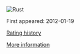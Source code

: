 ![Rust](https://www.tiobe.com/wp-content/themes/tiobe/tiobe-index/images/Rust.png)

First appeared: 2012-01-19

[Rating history](https://www.tiobe.com/tiobe-index/rust/)

[More information](https://en.wikipedia.org/wiki/Rust_(programming_language))

